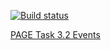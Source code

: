 [![Build status](https://ci.appveyor.com/api/projects/status/3t29iw9y4edn4cbn?svg=true)](https://ci.appveyor.com/project/DiRover/ahs-homework-dom-2-3)


[PAGE Task 3.2 Events](https://dirover.github.io/ahs-homework-dom-2.1/)